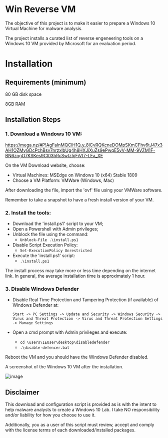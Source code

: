 # Win Reverse VM

The objective of this project is to make it easier to prepare a Windows 10 Virtual Machine for malware analysis. 

The project installs a curated list of reverse engeneering tools on a Windows 10 VM provided by Microsoft for an evaluation period.

# Installation

## Requirements (minimum)

80 GB disk space 

8GB RAM

## Installation Steps

### 1. Download a Windows 10 VM:

https://mega.nz/#P!AgFaInMQClH1Q_y_8lCvRQKcneDOMpSKmCFhv6tJ47x3AH1OZMyGDcPchBsv7nrzxlbUg4h8HXJiXuZs9ePwqE5yV-MM-9VZM1F-BN6zngO7KSKes9CI03hRcSwtz5jFiVt7-LEa_XE

On the VM Download website, choose:

  - Virtual Machines: MSEdge on Windows 10 (x64) Stable 1809
  - Choose a VM Platform: VMWare (Windows, Mac)

After downloading the file, import the 'ovf' file using your VMWare software.

Remember to take a snapshot to have a fresh install version of your VM.

### 2. Install the tools:

  - Download the 'install.ps1' script to your VM;
  - Open a Powershell with Admin privileges;
  - Unblock the file using the command:
    - `Unblock-File .\install.ps1`
  - Disable Script Execution Policy:
    - `Set-ExecutionPolicy Unrestricted`
  - Execute the 'install.ps1' script:
    - `.\install.ps1`

  The install process may take more or less time depending on the internet link. In general, the average installation time is approximately 1 hour.

### 3. Disable Windows Defender

  - Disable Real Time Protection and Tampering Protection (if available) of Windows Defender at:
  
    	Start -> PC Settings -> Update and Security -> Windows Security -> Virus and Threat Protection -> Virus and Threat Protection Settings -> Manage Settings
  
  - Open a cmd prompt with Admin privileges and execute:
  
      - `cd \users\IEUser\desktop\disabledefender`
      - `.\disable-defencer.bat`
     
  Reboot the VM and you should have the Windows Defender disabled.


A screenshot of the Windows 10 VM after the installation.

![image](https://user-images.githubusercontent.com/32780523/184223861-2f73ef87-2597-4f6b-a955-bb57a553cfaf.png)


## Disclaimer

This download and configuration script is provided as is with the intent to help malware analysts to create a Windows 10 Lab. I take NO responsibility and/or liability for how you choose to use it. 

Additionally, you as a user of this script must review, accept and comply with the license
terms of each downloaded/installed packages.


  

